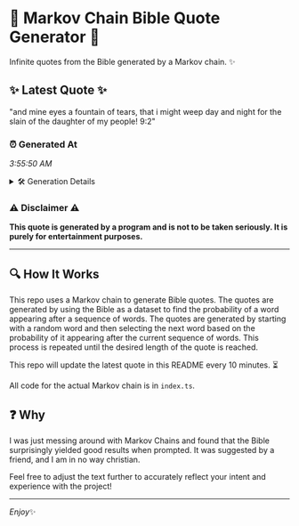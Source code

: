 # 📖 Markov Chain Bible Quote Generator 📖

Infinite quotes from the Bible generated by a Markov chain. ✨

## ✨ Latest Quote ✨
"and mine eyes a fountain of tears, that i might weep day and night for the slain of the daughter of my people! 9:2"

### ⏰ Generated At
*3:55:50 AM*

<details>
    <summary>🛠️ Generation Details</summary>
    <p>
        <strong>🌱 Seed:</strong> and<br>
        <strong>🔄 Iterations:</strong> 23<br>
        <strong>📜 Context History:</strong><br>[ and ]: mine<br>[ and, mine ]: eyes<br>[ and, mine, eyes ]: a<br>[ and, mine, eyes, a ]: fountain<br>[ and, mine, eyes, a, fountain ]: of<br>[ and, mine, eyes, a, fountain, of ]: tears,<br>[ mine, eyes, a, fountain, of, tears, ]: that<br>[ eyes, a, fountain, of, tears,, that ]: i<br>[ a, fountain, of, tears,, that, i ]: might<br>[ fountain, of, tears,, that, i, might ]: weep<br>[ of, tears,, that, i, might, weep ]: day<br>[ tears,, that, i, might, weep, day ]: and<br>[ that, i, might, weep, day, and ]: night<br>[ i, might, weep, day, and, night ]: for<br>[ might, weep, day, and, night, for ]: the<br>[ weep, day, and, night, for, the ]: slain<br>[ day, and, night, for, the, slain ]: of<br>[ and, night, for, the, slain, of ]: the<br>[ night, for, the, slain, of, the ]: daughter<br>[ for, the, slain, of, the, daughter ]: of<br>[ the, slain, of, the, daughter, of ]: my<br>[ slain, of, the, daughter, of, my ]: people!<br>[ of, the, daughter, of, my, people! ]: 9:2<br>
    </p>
</details>

### ⚠️ Disclaimer ⚠️
**This quote is generated by a program and is not to be taken seriously. It is purely for entertainment purposes.**

---

## 🔍 How It Works

This repo uses a Markov chain to generate Bible quotes. The quotes are generated by using the Bible as a dataset to find the probability of a word appearing after a sequence of words. The quotes are generated by starting with a random word and then selecting the next word based on the probability of it appearing after the current sequence of words. This process is repeated until the desired length of the quote is reached.

This repo will update the latest quote in this README every 10 minutes. ⏳

All code for the actual Markov chain is in `index.ts`.

## ❓ Why

I was just messing around with Markov Chains and found that the Bible surprisingly yielded good results when prompted. 
It was suggested by a friend, and I am in no way christian.

Feel free to adjust the text further to accurately reflect your intent and experience with the project!

---

*Enjoy*✨
